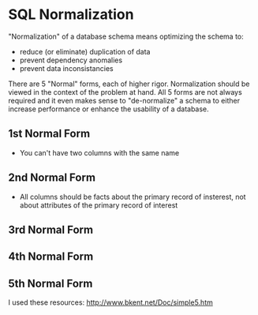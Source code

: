 SQL Normalization
=================

"Normalization" of a database schema means optimizing the schema to:
* reduce (or eliminate) duplication of data
* prevent dependency anomalies
* prevent data inconsistancies

There are 5 "Normal" forms, each of higher rigor. Normalization should be viewed in the context of the problem at hand. All 5 forms are not always required and it even makes sense to "de-normalize" a schema to either increase performance or enhance the usability of a database.

1st Normal Form
---------------
* You can't have two columns with the same name

2nd Normal Form
---------------
* All columns should be facts about the primary record of insterest, not about attributes of the primary record of interest

3rd Normal Form
---------------

4th Normal Form
---------------

5th Normal Form
---------------


I used these resources:
http://www.bkent.net/Doc/simple5.htm
